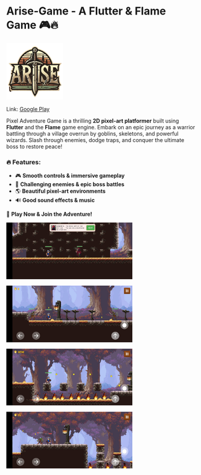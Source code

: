 # Arise-Game - A Flutter & Flame Game 🎮🔥

<img src="assets/images/app/logo.png" alt="Game Screenshot" width="150" height="150">

Link: [Google Play](https://play.google.com/store/apps/details?id=com.geekcode.arise_game)

Pixel Adventure Game is a thrilling **2D pixel-art platformer** built using **Flutter** and the **Flame** game engine. Embark on an epic journey as a warrior battling through a village overrun by goblins, skeletons, and powerful wizards. Slash through enemies, dodge traps, and conquer the ultimate boss to restore peace!

### 🔥 Features:
- 🎮 **Smooth controls & immersive gameplay**
- 👾 **Challenging enemies & epic boss battles**
- 🌎 **Beautiful pixel-art environments**
- 🔊 **Good sound effects & music**

🚀 **Play Now & Join the Adventure!**

<img src="/screenshot/screenshot_1.jpeg" height="150"> <br/>

<img src="/screenshot/screenshot_2.jpeg" height="150"> <br/>

<img src="/screenshot/screenshot_3.jpeg" height="150"> <br/>

<img src="/screenshot/screenshot_4.jpeg" height="150"> <br/>

